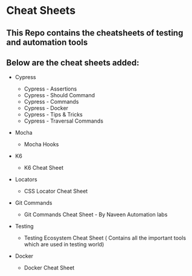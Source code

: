 #  Cheat Sheets 

## This Repo contains the cheatsheets of testing and automation tools 


## Below are the cheat sheets added:

* Cypress

  * Cypress - Assertions
  * Cypress - Should Command
  * Cypress - Commands
  * Cypress - Docker
  * Cypress - Tips & Tricks
  * Cypress - Traversal Commands

 * Mocha
   * Mocha Hooks
  
 * K6
   * K6 Cheat Sheet
  
* Locators
  * CSS Locator Cheat Sheet

* Git Commands
  * Git Commands Cheat Sheet - By Naveen Automation labs
 
* Testing
  * Testing Ecosystem Cheat Sheet ( Contains all the important tools which are used in testing world)
 
* Docker
  * Docker Cheat Sheet
 
        
    

